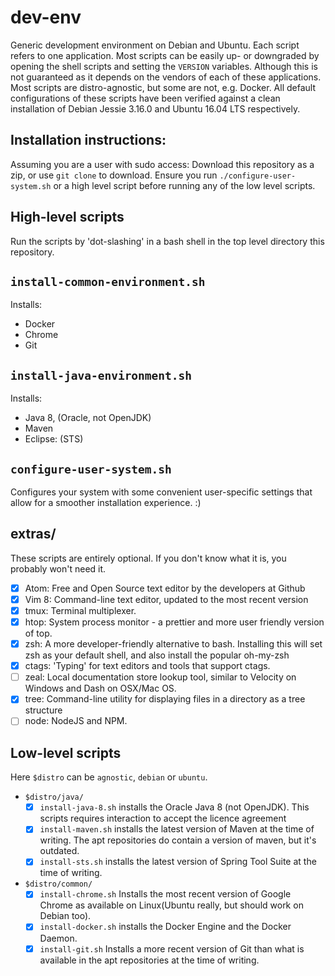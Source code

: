 # dev-env
Generic development environment on Debian and Ubuntu.
Each script refers to one application. Most scripts can be easily up- or downgraded by opening the shell scripts and setting the `VERSION` variables.
Although this is not guaranteed as it depends on the vendors of each of these applications. Most scripts are distro-agnostic, but some are not, e.g. Docker.
All default configurations of these scripts have been verified against a clean installation of Debian Jessie 3.16.0 and Ubuntu 16.04 LTS respectively.

## Installation instructions: 
Assuming you are a user with sudo access:
Download this repository as a zip, or use `git clone` to download.
Ensure you run `./configure-user-system.sh` or a high level script before running any of the low level scripts.

## High-level scripts
Run the scripts by 'dot-slashing' in a bash shell in the top level directory this repository.

## `install-common-environment.sh`
Installs:
- Docker
- Chrome
- Git

## `install-java-environment.sh`
Installs:
- Java 8, (Oracle, not OpenJDK)
- Maven
- Eclipse: (STS)

## `configure-user-system.sh` 
Configures your system with some convenient user-specific settings that allow for a smoother installation experience. :)

## extras/
These scripts are entirely optional. 
If you don't know what it is, you probably won't need it.
- [x] Atom: Free and Open Source text editor by the developers at Github
- [x] Vim 8: Command-line text editor, updated to the most recent version
- [x] tmux: Terminal multiplexer.
- [x] htop: System process monitor - a prettier and more user friendly version of top.
- [x] zsh: A more developer-friendly alternative to bash. Installing this will set zsh as your default shell,
      and also install the popular oh-my-zsh
- [x] ctags: 'Typing' for text editors and tools that support ctags.
- [ ] zeal: Local documentation store lookup tool, similar to Velocity on Windows and Dash on OSX/Mac OS.
- [x] tree: Command-line utility for displaying files in a directory as a tree structure
- [ ] node: NodeJS and NPM.

## Low-level scripts
Here `$distro` can be `agnostic`, `debian` or `ubuntu`.
- `$distro/java/`
    - [x] `install-java-8.sh` installs the Oracle Java 8 (not OpenJDK). This scripts requires interaction to accept the licence agreement
    - [x] `install-maven.sh` installs the latest version of Maven at the time of writing. The apt repositories do contain a version of maven, but it's outdated.
    - [x] `install-sts.sh` installs the latest version of Spring Tool Suite at the time of writing.
- `$distro/common/`
    - [x] `install-chrome.sh` Installs the most recent version of Google Chrome as available on Linux(Ubuntu really, but should work on Debian too).
    - [x] `install-docker.sh` installs the Docker Engine and the Docker Daemon.
    - [x] `install-git.sh` Installs a more recent version of Git than what is available in the apt repositories at the time of writing.
